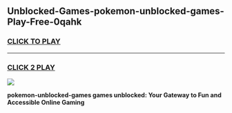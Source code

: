 
## Unblocked-Games-pokemon-unblocked-games-Play-Free-0qahk
<h3>
<a href="https://premium76.site?title=pokemon-unblocked-games&ref=15A">CLICK TO PLAY</a></h3>
<hr>

<h3>
<a href="https://premium76.site?title=pokemon-unblocked-games&ref=15A">CLICK 2 PLAY</a>
  
</h3>

<a href="https://premium76.site?title=pokemon-unblocked-games&ref=15A"><img src="https://clearcache.store/games.png"></a>


**pokemon-unblocked-games games unblocked: Your Gateway to Fun and Accessible Online Gaming**
